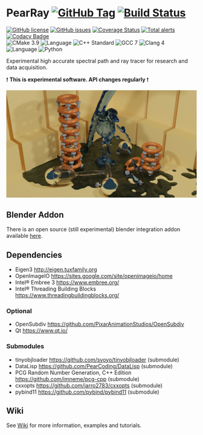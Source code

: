 # PearRay [![GitHub Tag](https://img.shields.io/github/tag/PearCoding/PearRay.svg)](https://github.com/PearCoding/PearRay/releases) [![Build Status](https://travis-ci.org/PearCoding/PearRay.svg?branch=master)](https://travis-ci.org/PearCoding/PearRay)

[![GitHub license](https://img.shields.io/badge/license-MIT-blue.svg)](https://raw.githubusercontent.com/PearCoding/PearRay/master/LICENSE)
[![GitHub issues](https://img.shields.io/github/issues/PearCoding/PearRay.svg)](https://github.com/PearCoding/PearRay/issues)
[![Coverage Status](https://coveralls.io/repos/github/PearCoding/PearRay/badge.svg?branch=master)](https://coveralls.io/github/PearCoding/PearRay?branch=master)
[![Total alerts](https://img.shields.io/lgtm/alerts/g/PearCoding/PearRay.svg?logo=lgtm&logoWidth=18)](https://lgtm.com/projects/g/PearCoding/PearRay/alerts/)
[![Codacy Badge](https://api.codacy.com/project/badge/Grade/48a91c3c277d4aa4ae76ff940e4bcf07)](https://www.codacy.com/app/PearCoding/PearRay?utm_source=github.com&amp;utm_medium=referral&amp;utm_content=PearCoding/PearRay&amp;utm_campaign=Badge_Grade)\
![CMake 3.9](https://img.shields.io/badge/CMake-3.9+-green.svg)
![Language](https://img.shields.io/badge/language-c++-blue.svg)
![C++ Standard](https://img.shields.io/badge/std-c++17-blue.svg)
![GCC 7](https://img.shields.io/badge/GCC-7+-blue.svg)
![Clang 4](https://img.shields.io/badge/Clang-4+-blue.svg)
![Language](https://img.shields.io/badge/language-Python-orange.svg)
![Python](https://img.shields.io/badge/Python-3.5+-orange.svg)

Experimental high accurate spectral path and ray tracer for research and data acquisition.

:exclamation: **This is experimental software. API changes regularly** :exclamation:

![Example render by PearRay. Constructed with Blender 2.80](examples/complex.jpeg)

## Blender Addon

There is an open source (still experimental) blender integration addon available [here](https://github.com/PearCoding/PearRay-Blender).

## Dependencies

- Eigen3 <http://eigen.tuxfamily.org>
- OpenImageIO <https://sites.google.com/site/openimageio/home>
- Intel® Embree 3 <https://www.embree.org/>
- Intel® Threading Building Blocks <https://www.threadingbuildingblocks.org/>

### Optional

- OpenSubdiv <https://github.com/PixarAnimationStudios/OpenSubdiv>
- Qt <https://www.qt.io/>

### Submodules

- tinyobjloader <https://github.com/syoyo/tinyobjloader> (submodule)
- DataLisp <https://github.com/PearCoding/DataLisp> (submodule)
- PCG Random Number Generation, C++ Edition <https://github.com/imneme/pcg-cpp> (submodule)
- cxxopts <https://github.com/jarro2783/cxxopts> (submodule)
- pybind11 <https://github.com/pybind/pybind11> (submodule)

## Wiki

See [Wiki](https://github.com/PearCoding/PearRay/wiki) for more information, examples and tutorials.
